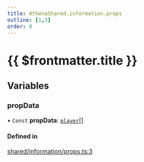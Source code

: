 ```yaml
---
title: AthenaShared.information.props
outline: [1,3]
order: 0
---
```


# {{ $frontmatter.title }}


## Variables

### propData

• `Const` **propData**: [`player`](server_config.md#player)[]

#### Defined in

[shared/information/props.ts:3](https://github.com/Stuyk/altv-athena/blob/8e03099/src/core/shared/information/props.ts#L3)
